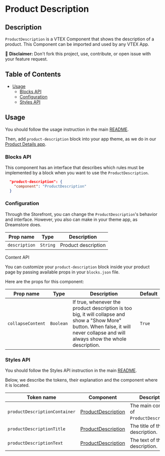 # Product Description

## Description

`ProductDescription` is a VTEX Component that shows the description of a product.
This Component can be imported and used by any VTEX App.

:loudspeaker: **Disclaimer:** Don't fork this project, use, contribute, or open issue with your feature request.

## Table of Contents

- [Usage](#usage)
  - [Blocks API](#blocks-api)
  - [Configuration](#configuration)
  - [Styles API](#styles-api)

## Usage

You should follow the usage instruction in the main [README](https://github.com/vtex-apps/store-components/blob/master/README.md#usage).

Then, add `product-description` block into your app theme, as we do in our [Product Details app](https://github.com/vtex-apps/product-details/blob/master/store/blocks.json).

### Blocks API

This component has an interface that describes which rules must be implemented by a block when you want to use the `ProductDescription`.

```json
  "product-description": {
    "component": "ProductDescription"
  }
```

### Configuration

Through the Storefront, you can change the `ProductDescription`'s behavior and interface. However, you also can make in your theme app, as Dreamstore does.

| Prop name     | Type     | Description         |
| ------------- | -------- | ------------------- |
| `description` | `String` | Product description |

Content API

You can customize your `product-description` block inside your product page by passing available props in your `blocks.json` file.

Here are the props for this component:

| Prop name         | Type      | Description                                                                                                                                                                          | Default |
| ----------------- | --------- | ------------------------------------------------------------------------------------------------------------------------------------------------------------------------------------ | ------- |
| `collapseContent` | `Boolean` | If true, whenever the product description is too big, it will collapse and show a "Show More" button. When false, it will never collapse and will always show the whole description. | `True`  |

### Styles API

You should follow the Styles API instruction in the main [README](https://github.com/vtex-apps/store-components/blob/master/README.md#styles-api).

Below, we describe the tokens, their explanation and the component where it is located.

| Token name                    | Component                                                                                                                    | Description                                |
| ----------------------------- | ---------------------------------------------------------------------------------------------------------------------------- | ------------------------------------------ |
| `productDescriptionContainer` | [ProductDescription](https://github.com/vtex-apps/store-components/blob/master/react/components/ProductDescription/index.js) | The main container of `ProductDescription`. |
| `productDescriptionTitle` | [ProductDescription](https://github.com/vtex-apps/store-components/blob/master/react/components/ProductDescription/index.js) | The title of the description. |
| `productDescriptionText` | [ProductDescription](https://github.com/vtex-apps/store-components/blob/master/react/components/ProductDescription/index.js) | The text of the description. |
